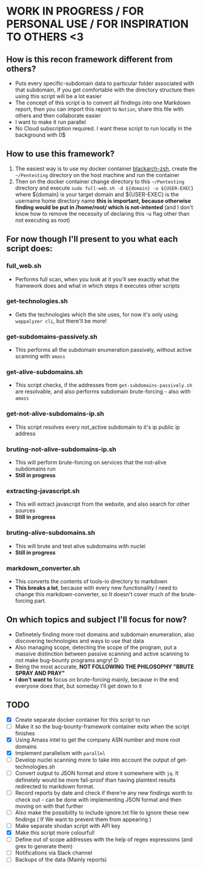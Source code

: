 
# WORK IN PROGRESS / FOR PERSONAL USE / FOR INSPIRATION TO OTHERS <3

## How is this recon framework different from others?
- Puts every specific-subdomain data to particular folder associated with that subdomain, If you get comfortable with the directory structure then using this script will be a lot easier
- The concept of this script is to convert all findings into one Markdown report, then you can import this report to ```Notion```, share this file with others and then collaborate easier
- I want to make it run parallel
- No Cloud subscription required. I want these script to run locally in the background with 0$

## How to use this framework?
1. The easiest way is to use my docker container [blackarch-zsh](https://github.com/Cloufish/blackarch-zsh-container), create the ```~/Pentesting``` directory on the host machine and run the container
2. Then on the docker container change directory to this ```~/Pentesting``` directory and execute ```sudo full-web.sh -d ${domain} -u ${USER-EXEC}``` where ${domain} is your target domain and ${USER-EXEC} is the username home directory name **this is important, because otherwise finding would be put in /home/root/  which is not-intented**  (and I don't know how to remove the necessity of declaring this -u flag other than not executing as root)
## For now though I'll present to you what each script does:

### full_web.sh
- Performs full scan, when you look at it you'll see exactly what the framework does and what in which steps it executes other scripts
### get-technologies.sh
- Gets the technologies which the site uses, for now it's only using ```wappalyzer cli```, but there'll be more!
### get-subdomains-passively.sh
- This performs all the subdomain enumeration passively, without active scanning with ```amass```
### get-alive-subdomains.sh
- This script checks, if the addresses from ```get-subdomains-passively.sh``` are resolvable, and also performs subdomain brute-forcing - also with ```amass```
### get-not-alive-subdomains-ip.sh
- This script resolves every not_active subdomain to it's ip public ip address
### bruting-not-alive-subdomains-ip.sh
- This will perform brute-forcing on services that the not-alive subdomains run
- **Still in progress**
### extracting-javascript.sh
- This will extract javascript from the website, and also search for other sources
- **Still in progress**
### bruting-alive-subdomains.sh
- This will brute and test alive subdomains with nuclei
- **Still in progress**
### markdown_converter.sh
- This converts the contents of tools-io directory to markdown
- **This breaks a lot**, because with every new functionality I need to change this markdown-converter, so It doesn't cover much of the brute-forcing part.
## On which topics and subject I'll focus for now?
- Definetely finding more root domains and subdomain enumeration, also discovering technologies and ways to use that data
- Also managing scope, detecting the scope of the program, put a massive distinction between passive scanning and active scanning to not make bug-bounty programs angry! D:
- Being the most accurate, **NOT FOLLOWING THE PHILOSOPHY "BRUTE SPRAY AND PRAY"**
- **I don't want to** focus on brute-forcing mainly, because in the end everyone does that, but someday I'll get down to it
## TODO
- [x] Create separate docker container for this script to run
- [ ] Make it so the bug-bounty-framework container exits when the script finishes
- [x] Using Amass intel to get the company ASN number and more root domains
- [x] Implement parallelism with ```parallel```
- [ ] Develop nuclei scanning more to take into account the output of get-technologies.sh
- [ ] Convert output to JSON format and store it somewhere with ```jq```. It definetely would be more fail-proof than having plaintext results redirected to markdown format.
- [ ] Record reports by date and check if there're any new findings worth to check out - can be done with implementing JSON format and then moving on with that further
- [ ] Also make the possibility to include ignore.txt file to ignore these new findings ( If We want to prevent them from appearing )
- [ ] Make separate shodan script with API key
- [x] Make this script more colourful!
- [ ] Define out of scope addresses with the help of regex expressions (and grex to generate them)
- [ ] Notifications via Slack channel
- [ ] Backups of the data (Mainly reports)
